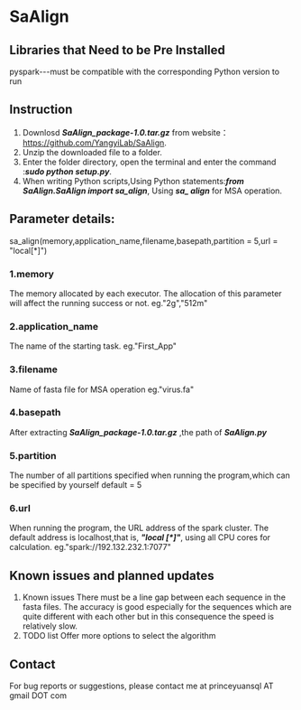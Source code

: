 # SaAlign
## Libraries that Need to be Pre Installed
pyspark---must be compatible with the corresponding Python version to run
## Instruction
1. Downlosd ***SaAlign_package-1.0.tar.gz*** from website： https://github.com/YangyiLab/SaAlign.
2. Unzip the downloaded file to a folder.
3. Enter the folder directory, open the terminal and enter the command :***sudo python setup.py***.
4. When writing Python scripts,Using Python statements:***from SaAlign.SaAlign import sa_align***, Using ***sa_ align*** for MSA operation.

## Parameter details:
sa_align(memory,application_name,filename,basepath,partition = 5,url = "local[*]")

### 1.memory
The memory allocated by each executor. The allocation of this parameter will affect the running success or not.
eg."2g","512m"
### 2.application_name
The name of the starting task.
eg."First_App"
### 3.filename
Name of fasta file for MSA operation
eg."virus.fa"
### 4.basepath
After extracting ***SaAlign_package-1.0.tar.gz*** ,the path of ***SaAlign.py*** 
### 5.partition
The number of all partitions specified when running the program,which can be specified by yourself
default = 5 
### 6.url
When running the program, the URL address of the spark cluster. The default address is localhost,that is, ___"local [*]"___, using all CPU cores for calculation.
eg."spark://192.132.232.1:7077"

## Known issues and planned updates
1. Known issues
There must be a line gap between each sequence in the fasta files.
The accuracy is good especially for the sequences which are quite different with each other but in this consequence the speed is relatively slow. 
2. TODO list
Offer more options to select the algorithm

## Contact
For bug reports or suggestions, please contact me at princeyuansql AT gmail DOT com

